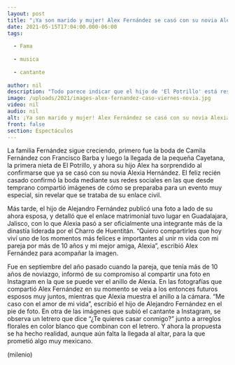 ```yaml
---
layout: post
title: "¡Ya son marido y mujer! Alex Fernández se casó con su novia Alexia en Guadalajara"
date: 2021-05-15T17:04:00.000-06:00
tags:
  
  - Fama
  
  - musica
  
  - cantante
  
author: nil
description: "Todo parece indicar que el hijo de 'El Potrillo' está reservando su traje de mariachi para su llegada al altar. "
image: /uploads/2021/images-alex-fernandez-caso-viernes-novia.jpg
video: nil
audio: nil
alt: ¡Ya son marido y mujer! Alex Fernández se casó con su novia Alexia en Guadalajara
front: false
section: Espectáculos
---
```


La familia Fernández sigue creciendo, primero fue la boda de Camila Fernández con Francisco Barba y luego la llegada de la pequeña Cayetana, la primera nieta de El Potrillo, y ahora su hijo Alex ha sorprendido al confirmarse que ya se casó con su novia Alexia Hernández. El feliz recién casado confirmó la boda mediante sus redes sociales en las que desde temprano compartió imágenes de cómo se preparaba para un evento muy especial, sin revelar que se trataba de su enlace civil. 

Más tarde, el hijo de Alejandro Fernández publicó una foto a lado de su ahora esposa, y detalló que el enlace matrimonial tuvo lugar en Guadalajara, Jalisco, con lo que Alexia pasó a ser oficialmente una integrante más de la dinastía liderada por el Charro de Huentitán. “Quiero compartirles que hoy viví uno de los momentos más felices e importantes al unir m vida con mi pareja por más de 10 años y mi mejor amiga, Alexia”, escribió Alex Fernández para acompañar la imagen. 

​Fue en septiembre del año pasado cuando la pareja, que tenía más de 10 años de noviazgo, informó de su compromiso al compartir una foto en Instagram en la que se puede ver el anillo de Alexia. 
En las fotografías que compartió Alex Fernández en su momento se veía a los entonces futuros esposos muy juntos, mientras que Alexia muestra el anillo a la cámara. “Me caso con el amor de mi vida”, escribió el hijo de Alejandro Fernández en el pie de foto. En otra de las imágenes que subió el cantante a Instagram, se observa un letrero que dice “¿Te quieres casar conmigo?” junto a arreglos florales en color blanco que combinan con el letrero. Y ahora la propuesta se ha hecho realidad, aunque aún falta la llegada al altar, para la que prometió algo muy mexicano. 

(milenio)